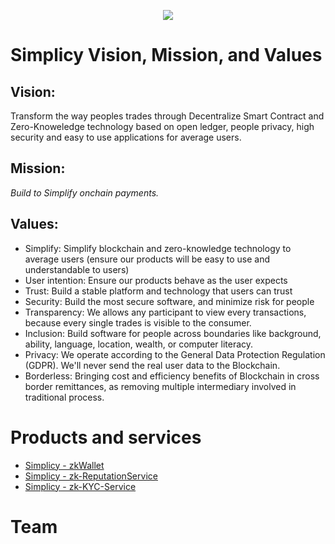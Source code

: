 <p align="center"><img src="width="280px""</p>

# Simplicy Vision, Mission, and Values
## **Vision:**

Transform the way peoples trades through Decentralize Smart Contract and Zero-Knoweledge technology based on open ledger, people privacy, high security and easy to use applications for average users.

## **Mission:** 
*Build to Simplify onchain payments.*

## **Values:**
- Simplify: Simplify blockchain and zero-knowledge technology to average users (ensure our products will be easy to use and understandable to users)
- User intention: Ensure our products behave as the user expects
- Trust: Build a stable platform and technology that users can trust
- Security: Build the most secure software, and minimize risk for people 
- Transparency: We allows any participant to view every transactions, because every single trades is visible to the consumer. 
- Inclusion: Build software for people across boundaries like background, ability, language, location, wealth, or computer literacy.
- Privacy: We operate according to the General Data Protection Regulation (GDPR). We'll never send the real user data to the Blockchain.
- Borderless: Bringing cost and efficiency benefits of Blockchain in cross border remittances, as removing multiple intermediary involved in traditional process.


# Products and services
- [Simplicy - zkWallet](https://github.com/zkWallet/zkWallet-docs/blob/main/README.md)
- [Simplicy - zk-ReputationService](zk-ReputationService.MD)
- [Simplicy - zk-KYC-Service](zk-KYC-Service.MD)

# Team
